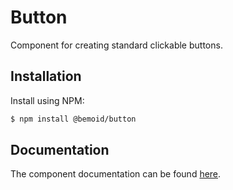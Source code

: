 # Button

Component for creating standard clickable buttons.

## Installation

Install using NPM:

```bash
$ npm install @bemoid/button
```

## Documentation

The component documentation can be found [here](//bemoid.org/docs/button).

